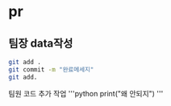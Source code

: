 # pr
## 팀장 data작성
```bash
git add .
git commit -m "완료메세지"
git add.

```
팀원 코드 추가 작업
'''python
print("왜 안되지")
'''